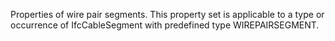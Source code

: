 Properties of wire pair segments. This property set is applicable to a type or occurrence of IfcCableSegment with predefined type WIREPAIRSEGMENT.
